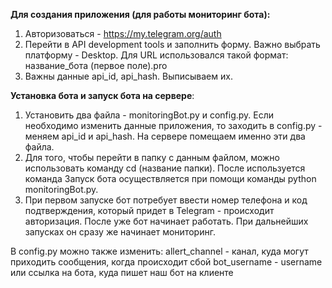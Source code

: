 **Для создания приложения (для работы мониторинг бота):**
1. Авторизоваться - https://my.telegram.org/auth
2. Перейти в API development tools и заполнить форму. Важно выбрать платформу - Desktop. Для URL использовался такой формат: название_бота (первое поле).pro
3. Важны данные api_id, api_hash. Выписываем их.

**Установка бота и запуск бота на сервере**:
1. Установить два файла - monitoringBot.py и config.py. Если необходимо изменить данные приложения, то заходить в config.py - меняем api_id и api_hash. На сервере помещаем именно эти два файла.
2. Для того, чтобы перейти в папку с данным файлом, можно использовать команду cd (название папки). После используется команда Запуск бота осуществляется при помощи команды python monitoringBot.py.
3. При первом запуске бот потребует ввести номер телефона и код подтверждения, который придет в Telegram - происходит авторизация. После уже бот начинает работать.
При дальнейших запусках он сразу же начинает мониторинг.

В config.py можно также изменить:
  allert_channel - канал, куда могут приходить сообщения, когда происходит сбой
  bot_username - username или ссылка на бота, куда пишет наш бот на клиенте
